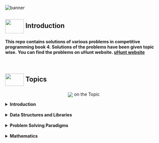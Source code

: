 ![banner](https://cdn.dribbble.com/users/2493316/screenshots/14030448/media/8b87a18633c28586e4a315bcdaab031b.gif)

## <img src = "https://cdn.dribbble.com/users/1138721/screenshots/10809828/media/478d32b2e65c8c3194b7f2154e179231.gif" align = "center" width = "60px" height = "45px"> Introduction
**This repo contains solutions of various problems in competitive programming book 4. Solutions of the problems have been given topic wise.**
**You can find the problems on uHunt website. [uHunt website](https://uhunt.onlinejudge.org/)**

<br>

## <img src = "https://cdn.dribbble.com/users/1299339/screenshots/3079111/presentation_d.gif" align = "center" width = "60px" height = "40px"> Topics


<p align = "center"><img align = "center" src = "https://img.shields.io/badge/CLICK-%23E60023.svg?">  on the Topic</p>


<details>
<summary> 
<b>Introduction</b>
</summary>

<details>
<summary> 
Getting Started The Easy Problems
</summary>

1. [UVa 11172](https://github.com/khalid586/Competitive-Programming-Book-4/blob/main/1.Introduction/Getting%20Started%20The%20Easy%20Problems/Super%20Easy/UVa%2011172.cpp)
1. [UVa 11727](https://github.com/khalid586/Competitive-Programming-Book-4/blob/main/1.Introduction/Getting%20Started%20The%20Easy%20Problems/Super%20Easy/UVa%2011727.cpp)

</details>
</details> <br>

<details>
<summary> 
<b>Data Structures and Libraries</b>
</summary>

1. [Uva 10038](https://github.com/khalid586/Competitive-Programming-Book-4/blob/main/2.Data%20Structures%20and%20Libraries/1D%20Array%20Manipulation/Uva%2010038.cpp)

</details> <br>

</details>
<details>
<summary> 
<b> Problem Solving Paradigms</b>
</summary>

<details><summary>Iterative (Three or More Nested Loops, Easier)</summary>

1. [Iterative (Three or More Nested Loops, Easier)](https://github.com/khalid586/Competitive-Programming-Book-4/tree/main/3.%20Problem%20Solving%20Paradigms/Iterative%20(Three%20or%20More%20Nested%20Loops%2C%20Easier))
</details>

<details><summary>Iterative (Two Nested Loops)</summary>

1. [UVa 1260 - Sales](https://github.com/khalid586/Competitive-Programming-Book-4/blob/main/3.%20Problem%20Solving%20Paradigms/Iterative%20(Two%20Nested%20Loops)/UVa%201260%20-%20Sales.cpp)
</details>

<details><summary>Max 1D Range Sum</summary>

1. [UVa 10684 - The jackpot](https://github.com/khalid586/Competitive-Programming-Book-4/blob/main/3.%20Problem%20Solving%20Paradigms/Max%201D%20Range%20Sum/UVa%2010684%20-%20The%20jackpot.cpp)
</details>

</details> <br>


<details>
<summary> 
<b>Mathematics</b>
</summary>
<details><summary>Number Theory</summary>

1. [UVa 10394](https://github.com/khalid586/Competitive-Programming-Book-4/blob/main/5.Mathematics/Number%20Theory/Prime%20Numbers/UVa%2010394.cpp)
</details>

</details> <br>
